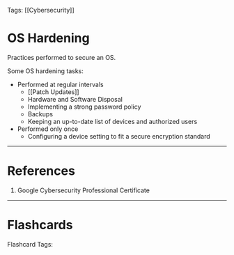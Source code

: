 Tags: [[Cybersecurity]]
# OS Hardening

Practices performed to secure an OS.

Some OS hardening tasks:
- Performed at regular intervals
	- [[Patch Updates]]
	- Hardware and Software Disposal
	- Implementing a strong password policy
	- Backups
	- Keeping an up-to-date list of devices and authorized users
- Performed only once
	- Configuring a device setting to fit a secure encryption standard

---
# References

1. Google Cybersecurity Professional Certificate

---
# Flashcards

Flashcard Tags: 